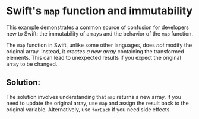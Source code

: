 # Swift's `map` function and immutability

This example demonstrates a common source of confusion for developers new to Swift: the immutability of arrays and the behavior of the `map` function.

The `map` function in Swift, unlike some other languages, does *not* modify the original array. Instead, it *creates a new array* containing the transformed elements.  This can lead to unexpected results if you expect the original array to be changed.

## Solution:

The solution involves understanding that `map` returns a new array. If you need to update the original array, use `map` and assign the result back to the original variable.  Alternatively, use `forEach` if you need side effects.